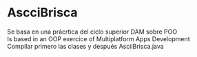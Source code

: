 # AscciBrisca
Se basa en una prácrtica del ciclo superior DAM
sobre POO </br>
Is based in an OOP exercice of Multiplatform Apps Development  </br>
Compilar primero las clases y después AsciiBrisca.java

